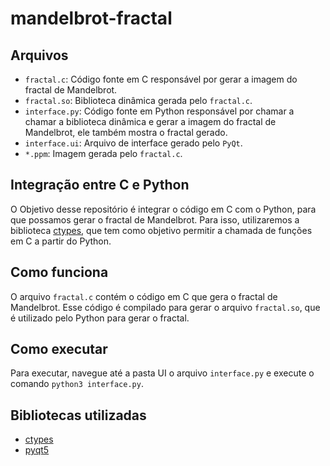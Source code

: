 # mandelbrot-fractal

## Arquivos
- `fractal.c`:  Código fonte em C responsável por gerar a imagem do fractal de Mandelbrot.
- `fractal.so`: Biblioteca dinâmica gerada pelo `fractal.c`.
- `interface.py`: Código fonte em Python responsável por chamar a chamar a biblioteca dinâmica e gerar a imagem do fractal de Mandelbrot, ele também mostra o fractal gerado.
- `interface.ui`: Arquivo de interface gerado pelo `PyQt`.
- `*.ppm`: Imagem gerada pelo `fractal.c`.

## Integração entre C e Python
O Objetivo desse repositório é integrar o código em C com o Python, para que possamos gerar o fractal de Mandelbrot. Para isso, utilizaremos a biblioteca [ctypes](https://docs.python.org/3/library/ctypes.html), que tem como objetivo permitir a chamada de funções em C a partir do Python.
## Como funciona
O arquivo `fractal.c` contém o código em C que gera o fractal de Mandelbrot. Esse código é compilado para gerar o arquivo `fractal.so`, que é utilizado pelo Python para gerar o fractal.

## Como executar
Para executar, navegue até a pasta UI o arquivo `interface.py` e execute o comando `python3 interface.py`.


## Bibliotecas utilizadas
- [ctypes](https://docs.python.org/3/library/ctypes.html)
- [pyqt5](https://pypi.org/project/PyQt5/)


